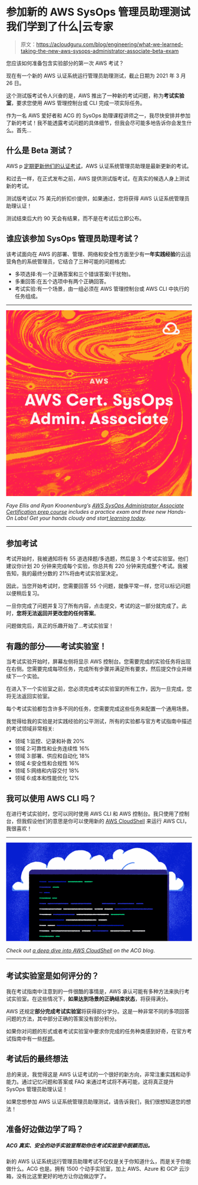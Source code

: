 # 参加新的 AWS SysOps 管理员助理测试我们学到了什么|云专家

> 原文：<https://acloudguru.com/blog/engineering/what-we-learned-taking-the-new-aws-sysops-administrator-associate-beta-exam>

您应该如何准备包含实验部分的第一次 AWS 考试？

现在有一个新的 AWS 认证系统运行管理员助理测试，截止日期为 2021 年 3 月 26 日。

这个测试版考试令人兴奋的是，AWS 推出了一种新的考试问题，称为**考试实验室**，要求您使用 AWS 管理控制台或 CLI 完成一项实际任务。

作为一名 AWS 爱好者和 ACG 的 SysOps 助理课程讲师之一，我尽快安排并参加了新的考试！我不能透露考试问题的具体细节，但我会尽可能多地告诉你会发生什么。首先…

## 什么是 Beta 测试？

AWS p [定期更新他们的认证考试](https://acloudguru.com/blog/engineering/should-i-take-the-saa-c01-or-saa-c02)，AWS 认证系统管理员助理是最新更新的考试。

和过去一样，在正式发布之前，AWS 提供测试版考试，在真实的候选人身上测试新的考试。

测试版考试以 75 美元的折扣价提供，如果通过，您将获得 AWS 认证系统管理员助理认证！

测试结束后大约 90 天会有结果，而不是在考试后立即公布。

## 谁应该参加 SysOps 管理员助理考试？

该考试面向在 AWS 的部署、管理、网络和安全性方面至少有**一年实践经验**的云运营角色的系统管理员，它结合了三种可能的问题格式:

*   多项选择:有一个正确答案和三个错误答案(干扰物)。
*   多重回答:在五个选项中有两个正确回答。
*   考试实验:有一个场景，由一组必须在 AWS 管理控制台或 AWS CLI 中执行的任务组成。

* * *

[![](img/350d030f5c1e1852311dc567365ff933.png)](https://acloudguru.com/course/aws-certified-sysops-administrator-associate)

*Faye Ellis and Ryan Kroonenburg’s* [*AWS SysOps Administrator Associate Certification prep* *course*](https://acloudguru.com/course/aws-certified-sysops-administrator-associate) *includes a practice exam and three new Hands-On Labs! Get your hands cloudy and star[t learning today](https://acloudguru.com/pricing).*

* * *

## 参加考试

考试开始时，我被通知将有 55 道选择题/多选题，然后是 3 个考试实验室。他们建议你计划 20 分钟来完成每个实验，你总共有 220 分钟来完成整个考试。我被告知，我的最终分数的 21%将由考试实验室决定。

因此，当您开始考试时，您需要回答 55 个问题，就像平常一样，您可以标记问题以便稍后复习。

一旦你完成了问题并复习了所有内容，点击提交，考试的这一部分就完成了。此时，**您将无法返回并更改您的任何答案**。

问题做完后，真正的乐趣开始了…考试实验室！

## 有趣的部分——考试实验室！

当考试实验开始时，屏幕左侧将显示 AWS 控制台。您需要完成的实验任务将出现在右侧。您需要完成每项任务，完成所有步骤并满足所有要求，然后提交作业并继续下一个实验。

在进入下一个实验室之前，您必须完成考试实验室的所有工作，因为一旦完成，您将无法返回实验室。

每个考试实验都包含许多不同的任务，您需要完成这些任务来配置一个通用场景。

我觉得给我的实验是对实践经验的公平测试，所有的实验都与官方考试指南中描述的考试领域非常相关:

*   领域 1:监控、记录和补救 20%
*   领域 2:可靠性和业务连续性 16%
*   领域 3:部署、供应和自动化 18%
*   领域 4:安全性和合规性 16%
*   领域 5:网络和内容交付 18%
*   领域 6:成本和性能优化 12%

## 我可以使用 AWS CLI 吗？

在进行考试实验时，您可以同时使用 AWS CLI 和 AWS 控制台。我只使用了控制台，但我假设他们的意思是你可以使用新的 [AWS CloudShell](https://acloudguru.com/blog/engineering/what-you-need-to-know-about-the-new-aws-cloudshell-service) 来运行 AWS CLI，我很喜欢！

* * *

[![CloudShell blog](img/9f51219089a1b34d0125bf31d3a20138.png)](https://acloudguru.com/blog/engineering/what-you-need-to-know-about-the-new-aws-cloudshell-service)

*Check out [a deep dive into AWS CloudShell](https://acloudguru.com/blog/engineering/what-you-need-to-know-about-the-new-aws-cloudshell-service) on the ACG blog*.

* * *

## 考试实验室是如何评分的？

我在考试指南中注意到的一件很酷的事情是，AWS 承认可能有多种方法来执行考试实验室。在这些情况下，**如果达到场景的正确结束状态**，将获得满分。

AWS 还规定**部分完成考试实验室**将获得部分学分。这是一种非常不同的多项回答问题的方法，其中部分正确的答案没有部分积分。

如果你对问题的形式或者考试实验室中要求你完成的任务种类感到好奇，在官方考试指南中有一些[样题](https://d1.awsstatic.com/training-and-certification/docs-sysops-associate/AWS-Certified-SysOps-Administrator-Associate_Sample-Questions_C02.pdf)。

## 考试后的最终想法

总的来说，我觉得这是 AWS 认证考试的一个很好的新方向，非常注重实践和动手能力。通过记忆问题和答案或 FAQ 来通过考试将不再可能，这将真正提升 SysOps 管理员助理认证！

如果您想参加 AWS 认证系统管理员助理测试，请告诉我们，我们很想知道您的想法！

## 准备好边做边学了吗？

##### ACG 真实、安全的动手实验室帮助你在考试实验室中脱颖而出。

新的 AWS 认证系统运行管理员助理考试不仅仅是关于你知道什么，而是关于你能做什么。ACG 也是。拥有 1500 个动手实验室，加上 AWS、Azure 和 GCP 云沙箱，没有比这里更好的地方让你边做边学了。